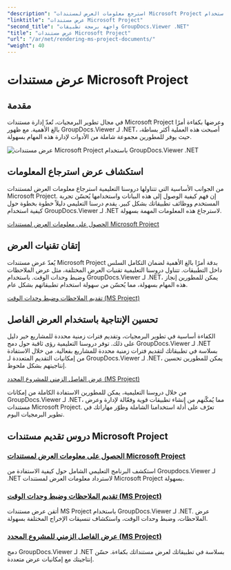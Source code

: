 ```yaml
---
"description": "استرجع معلومات العرض لمستندات Microsoft Project بسهولة باستخدام GroupDocs.Viewer لـ .NET. حسّن إنتاجيتك مع إمكانيات عرض متعددة."
"linktitle": "عرض مستندات Microsoft Project"
"second_title": "واجهة برمجة تطبيقات GroupDocs.Viewer .NET"
"title": "عرض مستندات Microsoft Project"
"url": "/ar/net/rendering-ms-project-documents/"
"weight": 40
---
```


# عرض مستندات Microsoft Project

## مقدمة

في مجال تطوير البرمجيات، تُعدّ إدارة مستندات Microsoft Project وعرضها بكفاءة أمرًا بالغ الأهمية. مع ظهور GroupDocs.Viewer لـ .NET، أصبحت هذه العملية أكثر بساطة، حيث يوفر للمطورين مجموعة شاملة من الأدوات لإدارة هذه المهام بسهولة.

![عرض مستندات Microsoft Project باستخدام GroupDocs.Viewer .NET](/viewer/rendering-microsoft-project-documents/image.png)

## استكشاف عرض استرجاع المعلومات
من الجوانب الأساسية التي تتناولها دروسنا التعليمية استرجاع معلومات العرض لمستندات Microsoft Project. إن فهم كيفية الوصول إلى هذه البيانات واستخدامها يُحسّن تجربة المستخدم ووظائف تطبيقاتك بشكل كبير. يقدم درسنا التعليمي دليلاً خطوة بخطوة حول كيفية استخدام GroupDocs.Viewer لـ .NET لاسترجاع هذه المعلومات المهمة بسهولة.

[الحصول على معلومات العرض لمستندات Microsoft Project](./get-view-info-ms-project/)

## إتقان تقنيات العرض
يُعدّ عرض مستندات Microsoft Project بدقة أمرًا بالغ الأهمية لضمان التكامل السلس داخل التطبيقات. تتناول دروسنا التعليمية تقنيات العرض المختلفة، مثل عرض الملاحظات وضبط وحدات الوقت. باستخدام GroupDocs.Viewer لـ .NET، يمكن للمطورين إنجاز هذه المهام بسهولة، مما يُحسّن من سهولة استخدام تطبيقاتهم بشكل عام.

[تقديم الملاحظات وضبط وحدات الوقت (MS Project)](./render-notes-and-adjust-time-ms-project/)

## تحسين الإنتاجية باستخدام العرض الفاصل
الكفاءة أساسية في تطوير البرمجيات، وتقديم فترات زمنية محددة للمشاريع خير دليل على ذلك. توفر دروسنا التعليمية رؤى ثاقبة حول دمج GroupDocs.Viewer لـ .NET بسلاسة في تطبيقاتك لتقديم فترات زمنية محددة للمشاريع بفعالية. من خلال الاستفادة من إمكانيات التقديم المتعددة لـ GroupDocs.Viewer لـ .NET، يمكن للمطورين تحسين إنتاجيتهم بشكل ملحوظ.

[عرض الفاصل الزمني للمشروع المحدد (MS Project)](./render-project-time-interval-ms-project/)

من خلال دروسنا التعليمية، يمكن للمطورين الاستفادة الكاملة من إمكانات GroupDocs.Viewer لـ .NET، مما يُمكّنهم من إنشاء تطبيقات قوية وفعّالة لإدارة وعرض مستندات Microsoft Project. تعرّف على أدلة استخدامنا الشاملة وطوّر مهاراتك في تطوير البرمجيات اليوم.
## دروس تقديم مستندات Microsoft Project
### [الحصول على معلومات العرض لمستندات Microsoft Project](./get-view-info-ms-project/)
استكشف البرنامج التعليمي الشامل حول كيفية الاستفادة من Groupdocs.Viewer لـ .NET لاسترداد معلومات العرض لمستندات Microsoft Project بسهولة.
### [تقديم الملاحظات وضبط وحدات الوقت (MS Project)](./render-notes-and-adjust-time-ms-project/)
أتقن عرض مستندات MS Project باستخدام GroupDocs.Viewer لـ .NET. عرض الملاحظات، وضبط وحدات الوقت، واستكشاف تنسيقات الإخراج المختلفة بسهولة.
### [عرض الفاصل الزمني للمشروع المحدد (MS Project)](./render-project-time-interval-ms-project/)
دمج GroupDocs.Viewer لـ .NET بسلاسة في تطبيقاتك لعرض مستنداتك بكفاءة. حسّن إنتاجيتك مع إمكانيات عرض متعددة.